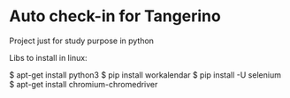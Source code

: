 # Auto check-in for Tangerino
 Project just for study purpose in python


Libs to install in linux:

$ apt-get install python3
$ pip install workalendar
$ pip install -U selenium
$ apt-get install chromium-chromedriver


